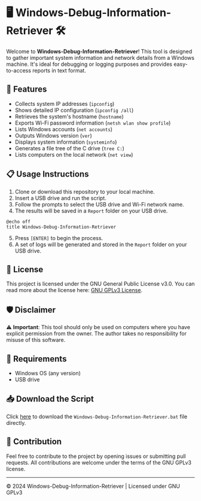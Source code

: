 
# 🖥️ Windows-Debug-Information-Retriever 🛠️

Welcome to **Windows-Debug-Information-Retriever**! This tool is designed to gather important system information and network details from a Windows machine. It's ideal for debugging or logging purposes and provides easy-to-access reports in text format. 

## 🚀 Features
- Collects system IP addresses (`ipconfig`)
- Shows detailed IP configuration (`ipconfig /all`)
- Retrieves the system's hostname (`hostname`)
- Exports Wi-Fi password information (`netsh wlan show profile`)
- Lists Windows accounts (`net accounts`)
- Outputs Windows version (`ver`)
- Displays system information (`systeminfo`)
- Generates a file tree of the C drive (`tree C:`)
- Lists computers on the local network (`net view`)

## 📋 Usage Instructions
1. Clone or download this repository to your local machine.
2. Insert a USB drive and run the script.
3. Follow the prompts to select the USB drive and Wi-Fi network name.
4. The results will be saved in a `Report` folder on your USB drive.

```batch
@echo off
title Windows-Debug-Information-Retriever
```

5. Press `[ENTER]` to begin the process.
6. A set of logs will be generated and stored in the `Report` folder on your USB drive.

## 📄 License
This project is licensed under the GNU General Public License v3.0. You can read more about the license here: [GNU GPLv3 License](https://www.gnu.org/licenses/gpl-3.0.en.html).

## 🛡️ Disclaimer
⚠️ **Important**: This tool should only be used on computers where you have explicit permission from the owner. The author takes no responsibility for misuse of this software.

## 🔧 Requirements
- Windows OS (any version)
- USB drive

## 📥 Download the Script
Click [here](https://your-link-to-file.com) to download the `Windows-Debug-Information-Retriever.bat` file directly.

## 🙌 Contribution
Feel free to contribute to the project by opening issues or submitting pull requests. All contributions are welcome under the terms of the GNU GPLv3 license.

---

© 2024 Windows-Debug-Information-Retriever | Licensed under GNU GPLv3
